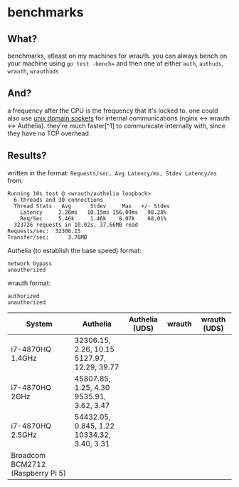 # benchmarks

## What?

benchmarks, atleast on my machines for wrauth. you can always bench on your machine using `go test -bench=` and then one of either `auth`, `authuds`, `wrauth`, `wrauthuds`  

## And?

a frequency after the CPU is the frequency that it's locked to.
one could also use [unix domain sockets](https://en.wikipedia.org/wiki/Unix_domain_socket) for internal communications (nginx <-> wrauth <-> Authelia). they're much faster[^1] to communicate internally with, since they have no TCP overhead.

## Results?

written in the format: `Requests/sec, Avg Latency/ms, Stdev Latency/ms`  
from:
```
Running 10s test @ <wrauth/authelia loopback>
  6 threads and 30 connections
  Thread Stats   Avg      Stdev     Max   +/- Stdev
    Latency     2.26ms   10.15ms 156.09ms   98.28%
    Req/Sec     5.46k     1.46k    8.07k    68.01%
  323726 requests in 10.02s, 37.66MB read
Requests/sec:  32306.15
Transfer/sec:      3.76MB
```

Authelia (to establish the base speed) format: 
```
network bypass
unauthorized
```

wrauth format:
```
authorized
unauthorized
```

|System|Authelia|Authelia (UDS)|wrauth|wrauth (UDS)|
|---|---|---|---|---|
|i7-4870HQ 1.4GHz|32306.15, 2.26, 10.15<br>5127.97, 12.29, 39.77|
|i7-4870HQ 2GHz|45807.85, 1.25, 4.30<br>9535.91, 3.62, 3.47|
|i7-4870HQ 2.5GHz|54432.05, 0.845, 1.22<br>10334.32, 3.40, 3.31|
|Broadcom BCM2712 (Raspberry Pi 5)|